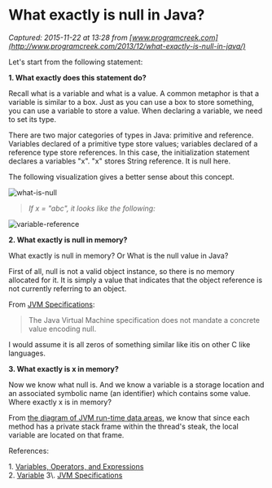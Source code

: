 # What exactly is null in Java?

_Captured: 2015-11-22 at 13:28 from [www.programcreek.com](http://www.programcreek.com/2013/12/what-exactly-is-null-in-java/)_

Let's start from the following statement:

**1\. What exactly does this statement do?**

Recall what is a variable and what is a value. A common metaphor is that a variable is similar to a box. Just as you can use a box to store something, you can use a variable to store a value. When declaring a variable, we need to set its type.

There are two major categories of types in Java: primitive and reference. Variables declared of a primitive type store values; variables declared of a reference type store references. In this case, the initialization statement declares a variables "x". "x" stores String reference. It is null here.

The following visualization gives a better sense about this concept.

![what-is-null](http://www.programcreek.com/wp-content/uploads/2013/12/what-is-null-150x150.png)

> _If x = "abc", it looks like the following:_

![variable-reference](http://www.programcreek.com/wp-content/uploads/2013/12/variable-reference-300x144.png)

**2\. What exactly is null in memory?**

What exactly is null in memory? Or What is the null value in Java?

First of all, null is not a valid object instance, so there is no memory allocated for it. It is simply a value that indicates that the object reference is not currently referring to an object.

From [JVM Specifications](http://docs.oracle.com/javase/specs/jvms/se7/html/jvms-2.html#jvms-2.4):

> The Java Virtual Machine specification does not mandate a concrete value encoding null.

I would assume it is all zeros of something similar like itis on other C like languages.

**3\. What exactly is x in memory?**

Now we know what null is. And we know a variable is a storage location and an associated symbolic name (an identifier) which contains some value. Where exactly x is in memory?

From [the diagram of JVM run-time data areas](http://www.programcreek.com/2013/04/jvm-run-time-data-areas/), we know that since each method has a private stack frame within the thread's steak, the local variable are located on that frame.

References:

1\. [Variables, Operators, and Expressions](http://www.cs.cmu.edu/~pattis/15-1XX/15-200/lectures/voe/lecture.html)  
2\. [Variable](http://en.wikipedia.org/wiki/Variable_\(computer_science\))  
3\. [JVM Specifications](http://docs.oracle.com/javase/specs/jvms/se7/html/jvms-2.html#jvms-2.4)
